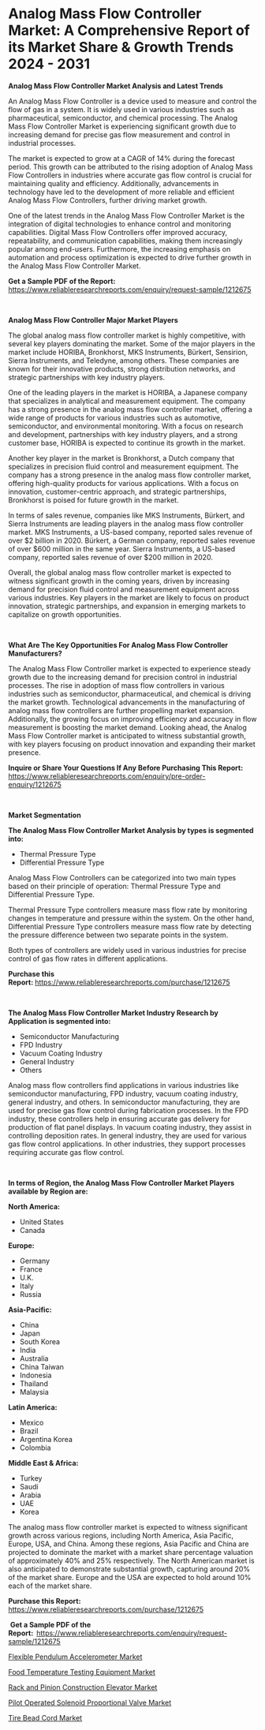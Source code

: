 <p><h1>Analog Mass Flow Controller Market: A Comprehensive Report of its Market Share & Growth Trends 2024 - 2031</h1></p><p><strong>Analog Mass Flow Controller Market Analysis and Latest Trends</strong></p>
<p><p>An Analog Mass Flow Controller is a device used to measure and control the flow of gas in a system. It is widely used in various industries such as pharmaceutical, semiconductor, and chemical processing. The Analog Mass Flow Controller Market is experiencing significant growth due to increasing demand for precise gas flow measurement and control in industrial processes.</p><p>The market is expected to grow at a CAGR of 14% during the forecast period. This growth can be attributed to the rising adoption of Analog Mass Flow Controllers in industries where accurate gas flow control is crucial for maintaining quality and efficiency. Additionally, advancements in technology have led to the development of more reliable and efficient Analog Mass Flow Controllers, further driving market growth.</p><p>One of the latest trends in the Analog Mass Flow Controller Market is the integration of digital technologies to enhance control and monitoring capabilities. Digital Mass Flow Controllers offer improved accuracy, repeatability, and communication capabilities, making them increasingly popular among end-users. Furthermore, the increasing emphasis on automation and process optimization is expected to drive further growth in the Analog Mass Flow Controller Market.</p></p>
<p><strong>Get a Sample PDF of the Report:&nbsp;</strong> <a href="https://www.reliableresearchreports.com/enquiry/request-sample/1212675">https://www.reliableresearchreports.com/enquiry/request-sample/1212675</a></p>
<p>&nbsp;</p>
<p><strong>Analog Mass Flow Controller Major Market Players</strong></p>
<p><p>The global analog mass flow controller market is highly competitive, with several key players dominating the market. Some of the major players in the market include HORIBA, Bronkhorst, MKS Instruments, Bürkert, Sensirion, Sierra Instruments, and Teledyne, among others. These companies are known for their innovative products, strong distribution networks, and strategic partnerships with key industry players.</p><p>One of the leading players in the market is HORIBA, a Japanese company that specializes in analytical and measurement equipment. The company has a strong presence in the analog mass flow controller market, offering a wide range of products for various industries such as automotive, semiconductor, and environmental monitoring. With a focus on research and development, partnerships with key industry players, and a strong customer base, HORIBA is expected to continue its growth in the market.</p><p>Another key player in the market is Bronkhorst, a Dutch company that specializes in precision fluid control and measurement equipment. The company has a strong presence in the analog mass flow controller market, offering high-quality products for various applications. With a focus on innovation, customer-centric approach, and strategic partnerships, Bronkhorst is poised for future growth in the market.</p><p>In terms of sales revenue, companies like MKS Instruments, Bürkert, and Sierra Instruments are leading players in the analog mass flow controller market. MKS Instruments, a US-based company, reported sales revenue of over $2 billion in 2020. Bürkert, a German company, reported sales revenue of over $600 million in the same year. Sierra Instruments, a US-based company, reported sales revenue of over $200 million in 2020.</p><p>Overall, the global analog mass flow controller market is expected to witness significant growth in the coming years, driven by increasing demand for precision fluid control and measurement equipment across various industries. Key players in the market are likely to focus on product innovation, strategic partnerships, and expansion in emerging markets to capitalize on growth opportunities.</p></p>
<p>&nbsp;</p>
<p><strong>What Are The Key Opportunities For Analog Mass Flow Controller Manufacturers?</strong></p>
<p><p>The Analog Mass Flow Controller market is expected to experience steady growth due to the increasing demand for precision control in industrial processes. The rise in adoption of mass flow controllers in various industries such as semiconductor, pharmaceutical, and chemical is driving the market growth. Technological advancements in the manufacturing of analog mass flow controllers are further propelling market expansion. Additionally, the growing focus on improving efficiency and accuracy in flow measurement is boosting the market demand. Looking ahead, the Analog Mass Flow Controller market is anticipated to witness substantial growth, with key players focusing on product innovation and expanding their market presence.</p></p>
<p><strong>Inquire or Share Your Questions If Any Before Purchasing This Report:</strong> <a href="https://www.reliableresearchreports.com/enquiry/pre-order-enquiry/1212675">https://www.reliableresearchreports.com/enquiry/pre-order-enquiry/1212675</a></p>
<p>&nbsp;</p>
<p><strong>Market Segmentation</strong></p>
<p><strong>The Analog Mass Flow Controller Market Analysis by types is segmented into:</strong></p>
<p><ul><li>Thermal Pressure Type</li><li>Differential Pressure Type</li></ul></p>
<p><p>Analog Mass Flow Controllers can be categorized into two main types based on their principle of operation: Thermal Pressure Type and Differential Pressure Type. </p><p>Thermal Pressure Type controllers measure mass flow rate by monitoring changes in temperature and pressure within the system. On the other hand, Differential Pressure Type controllers measure mass flow rate by detecting the pressure difference between two separate points in the system.</p><p>Both types of controllers are widely used in various industries for precise control of gas flow rates in different applications.</p></p>
<p><strong>Purchase this Report:&nbsp;</strong><a href="https://www.reliableresearchreports.com/purchase/1212675">https://www.reliableresearchreports.com/purchase/1212675</a></p>
<p>&nbsp;</p>
<p><strong>The Analog Mass Flow Controller Market Industry Research by Application is segmented into:</strong></p>
<p><ul><li>Semiconductor Manufacturing</li><li>FPD Industry</li><li>Vacuum Coating Industry</li><li>General Industry</li><li>Others</li></ul></p>
<p><p>Analog mass flow controllers find applications in various industries like semiconductor manufacturing, FPD industry, vacuum coating industry, general industry, and others. In semiconductor manufacturing, they are used for precise gas flow control during fabrication processes. In the FPD industry, these controllers help in ensuring accurate gas delivery for production of flat panel displays. In vacuum coating industry, they assist in controlling deposition rates. In general industry, they are used for various gas flow control applications. In other industries, they support processes requiring accurate gas flow control.</p></p>
<p>&nbsp;</p>
<p><strong>In terms of Region, the Analog Mass Flow Controller Market Players available by Region are:</strong></p>
<p>
    <p> <strong> North America: </strong>
        <ul>
            <li>United States</li>
            <li>Canada</li>
        </ul>
        </p> 
    <p> <strong> Europe: </strong>
        <ul>
            <li>Germany</li>
            <li>France</li>
            <li>U.K.</li>
            <li>Italy</li>
            <li>Russia</li>
        </ul>
        </p> 
    <p> <strong> Asia-Pacific: </strong>
        <ul>
            <li>China</li>
            <li>Japan</li>
            <li>South Korea</li>
            <li>India</li>
            <li>Australia</li>
            <li>China Taiwan</li>
            <li>Indonesia</li>
            <li>Thailand</li>
            <li>Malaysia</li>
        </ul>
        </p> 
    <p> <strong> Latin America: </strong>
        <ul>
            <li>Mexico</li>
            <li>Brazil</li>
            <li>Argentina Korea</li>
            <li>Colombia</li>
        </ul>
        </p> 
    <p> <strong> Middle East & Africa: </strong>
        <ul>
            <li>Turkey</li>
            <li>Saudi</li>
            <li>Arabia</li>
            <li>UAE</li>
            <li>Korea</li>
        </ul>
    </p>
    </p>
<p><p>The analog mass flow controller market is expected to witness significant growth across various regions, including North America, Asia Pacific, Europe, USA, and China. Among these regions, Asia Pacific and China are projected to dominate the market with a market share percentage valuation of approximately 40% and 25% respectively. The North American market is also anticipated to demonstrate substantial growth, capturing around 20% of the market share. Europe and the USA are expected to hold around 10% each of the market share.</p></p>
<p><strong>Purchase this Report: </strong><a href="https://www.reliableresearchreports.com/purchase/1212675">https://www.reliableresearchreports.com/purchase/1212675</a></p>
<p>&nbsp;<strong>Get a Sample PDF of the Report:&nbsp;&nbsp;</strong><a href="https://www.reliableresearchreports.com/enquiry/request-sample/1212675">https://www.reliableresearchreports.com/enquiry/request-sample/1212675</a></p>
<p><strong></strong></p>
<p><p><a href="https://issuu.com/reportprime-2/docs/flexible-pendulum-accelerometer-market-size-2030.p">Flexible Pendulum Accelerometer Market</a></p><p><a href="https://issuu.com/reportprime-2/docs/food-temperature-testing-equipment-market-size-203">Food Temperature Testing Equipment Market</a></p><p><a href="https://github.com/seekum/Market-Research-Report-List-1/blob/main/rack-and-pinion-construction-elevator-market.md">Rack and Pinion Construction Elevator Market</a></p><p><a href="https://github.com/timeliteaut/Market-Research-Report-List-1/blob/main/pilot-operated-solenoid-proportional-valve-market.md">Pilot Operated Solenoid Proportional Valve Market</a></p><p><a href="https://github.com/nancykennedykellievqfqt2/Market-Research-Report-List-1/blob/main/tire-bead-cord-market.md">Tire Bead Cord Market</a></p></p>